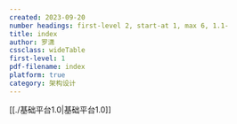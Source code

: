 ```yaml
---
created: 2023-09-20
number headings: first-level 2, start-at 1, max 6, 1.1-
title: index
author: 罗潇
cssclass: wideTable
first-level: 1
pdf-filename: index
platform: true
category: 架构设计
---
```


[[./基础平台1.0|基础平台1.0]]
